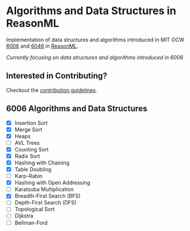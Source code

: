 # Algorithms and Data Structures in ReasonML
Implementation of data structures and algorithms introduced in MIT OCW [6006](https://ocw.mit.edu/courses/electrical-engineering-and-computer-science/6-006-introduction-to-algorithms-fall-2011/index.htm) and [6046](https://ocw.mit.edu/courses/electrical-engineering-and-computer-science/6-046j-design-and-analysis-of-algorithms-spring-2015/) in [ReasonML](https://reasonml.github.io/).

*Currently focusing on data structures and algorithms introduced in 6006*

## Interested in Contributing?
Checkout the [contribution guidelines](https://github.com/Artris/algorithms/blob/master/CONTRIBUTING.md).

## 6006 Algorithms and Data Structures

- [x] Insertion Sort
- [x] Merge Sort
- [x] Heaps
- [ ] AVL Trees
- [x] Counting Sort
- [x] Radix Sort
- [x] Hashing with Chaining
- [x] Table Doubling
- [ ] Karp-Rabin
- [x] Hashing with Open Addressing
- [ ] Karatsuba Multiplication
- [x] Breadth-First Search (BFS)
- [ ] Depth-First Search (DFS)
- [ ] Topological Sort
- [ ] Dijkstra
- [ ] Bellman-Ford
